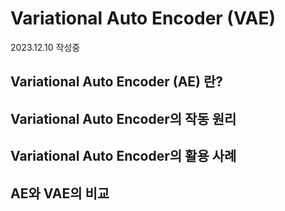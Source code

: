 # Variational Auto Encoder (VAE)

2023.12.10 작성중

## Variational Auto Encoder (AE) 란?

## Variational Auto Encoder의 작동 원리

## Variational Auto Encoder의 활용 사례

## AE와 VAE의 비교